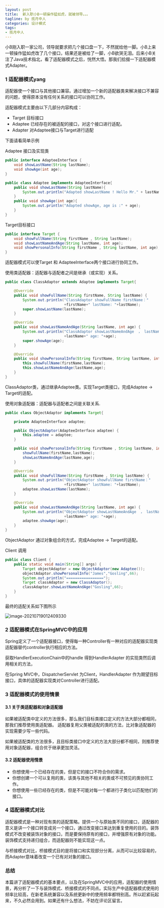 ```yaml
---
layout: post
title:  新入职小B一顿操作猛如虎，就被领导。。。
tagline: by 揽月中人
categories: 设计模式
tags:
- 揽月中人
---
```


小B刚入职一家公司，领导就要求把几个接口盘一下，不然就给他一脚。小B上来一顿操作猛如虎改了几个接口，结果还是被给了一脚，小B欲哭无泪。后来小B关注了Java技术指北，看了适配器模式之后，恍然大悟。那我们拾掇一下适配器模式Adapter。

<!--more-->

### 1 适配器模式yang

适配器使一个接口与其他接口兼容。通过增加一个新的适配器类来解决接口不兼容的问题，使得原本没有任何关系的接口可以协同工作。

适配器模式主要由以下几部分内容构成：

- Target 目标接口
- Adaptee 已经存在的被适配的接口，对这个接口进行适配。
- Adapter 对Adaptee接口与Target进行适配

下面请看简单示例

Adaptee 接口及实现类

```java
public interface AdapteeInterface {
    void showLastName(String lastName);
    void showAge(int age);
}

public class Adaptee implements AdapteeInterface{
    public void showLastName(String lastName){
        System.out.println("Adapted showLastName ! Hello Mr." + lastName);
    }
    public void showAge(int age){
        System.out.println("Adapted showAge, age is :" + age);
    }
}
```

Target目标接口 

```java
public interface Target {
    void showFullName(String firstName , String lastName);
    void showLastNameAndAge(String lastName, int age);
    void showPersonalInfo(String firstName , String lastName, int age);
}
```

适配器模式可以使Target 和 AdapteeInterface两个接口进行协同工作。



使用类适配器：适配器与适配者之间是继承（或实现）关系。

```java
public class ClassAdaptor extends Adaptee implements Target{

    @Override
    public void showFullName(String firstName, String lastName) {
        System.out.println("ClassAdaptor showFullName firstName："
                           +firstName+" lastName: "+lastName);
        super.showLastName(lastName);
    }

    @Override
    public void showLastNameAndAge(String lastName, int age) {
        System.out.println("ClassAdaptor showLastNameAndAge  ， lastName："
                           +lastName+" age: "+age);
        super.showAge(age);
    }

    @Override
    public void showPersonalInfo(String firstName, String lastName, int age) {
        this.showFullName(firstName,lastName);
        this.showLastNameAndAge(lastName,age);
    }
}
```

ClassAdaptor类，通过继承Adaptee类。实现Target类接口，完成Adaptee -> Target的适配。



使用对象适配器：适配器与适配者之间是关联关系.

```java
public class ObjectAdaptor implements Target{

    private AdapteeInterface adaptee;

    public ObjectAdaptor(AdapteeInterface adaptee) {
        this.adaptee = adaptee;
    }

    public void showPersonalInfo(String firstName , String lastName, int age){
        showFullName(firstName,lastName);
        showLastNameAndAge(lastName,age);
    }

    @Override
    public void showFullName(String firstName , String lastName) {
        System.out.println("ObjectAdaptor showFullName firstName："
                           +firstName+" lastName: "+lastName);
        adaptee.showLastName(lastName);
    }

    @Override
    public void showLastNameAndAge(String lastName, int age) {
        System.out.println("ObjectAdaptor showLastNameAndAge  ， lastName："
                           +lastName+" age: "+age);
        adaptee.showAge(age);
    }
}
```

ObjectAdaptor 通过对象组合的方式，完成Adaptee -> Target的适配。



Client 调用

```java
public class Client {
    public static void main(String[] args) {
        Target objectAdaptor = new ObjectAdaptor(new Adaptee());
        objectAdaptor.showPersonalInfo("James","Gosling",66);
        System.out.println("=================");
        Target classAdaptor = new ClassAdaptor();
        classAdaptor.showLastNameAndAge("Gosling",66);
    }
}
```



最终的适配关系如下图所示

![image-20210719012409330](http://www.javanorth.cn/assets/images/2021/lyj/adapterUML.png)

### 2 适配器模式在SpringMVC中的应用

Spring定义了一个适配器接口，使得每一种Controller有一种对应的适配器实现类适配器替代controller执行相应的方法。

获取HandlerExecutionChain中的handle 得到HandlerAdapter 的实现类然后调用相关的方法，

在Spring MVC中，DispatcherServlet 为Client，HandlerAdapter 作为期望目标接口，具体的适配器实现类对Controller进行适配。





### 3 适配器模式的使用情景

#### 3.1 关于类适配器和对象适配器

如果被适配类中定义的方法很多，那么我们目标类接口定义的方法大部分都相同，那我们推荐使用类适配器。 适配器复用父类被适配的类的方法，比对象适配器的实现需要少写一些代码。

如果被适配类的方法很多，且目标类接口中定义的方法大部分都不相同，则推荐使用对象适配器，组合优于继承更加灵活。

#### 3.2 适配器使用情景

- 你想使用一个已经存在的类，但是它的接口不符合你的需求。
- 你想创建一个可以复用的类，该类与其他不相关的类或不可预见的类协同工作。
- 你想使用一些已经存在的类，但是不可能对每一个都进行子类化以匹配他们的接口。

### 4 适配器模式对比

适配器模式是一种对现有类的适配策略。提供一个与原始类不同的接口，适配器的意义是讲一个接口转变成另一个接口，通过改变接口来达到重复使用的目的。装饰模式不改变被装饰对象的接口，而是要保持原有的接口，并增强原有对象的功能。装饰模式支持递归组合，而适配器则不能实现这一点。

与桥接模式对比，桥接模式目的是将接口和实现部分分离，从而可以比较容易的，而Adapter意味着改变一个已有对对象的接口。


### 总结

本篇讲了适配器模式的基本要点，以及在SpringMVC中的应用，适配器的使用情景，再分析了一下与装饰模式、桥接模式的不同点。实际生产中适配器模式使用的频率比较高，在新老系统兼容以及系统更新中的使用频率都特别高。所以赶紧玩起来，不久必然会用到。如果还有什么想法，不妨在评论区留言。

